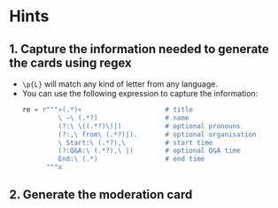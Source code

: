 # Hints

## 1. Capture the information needed to generate the cards using regex

- `\p{L}` will match any kind of letter from any language.
- You can use the following expression to capture the information:
  ```julia
  re = r"""»(.*)«                     # title
           \ –\ (.*?)                 # name
           (?:\ \((.*?)\)|)           # optional pronouns
           (?:,\ from\ (.*?)|).       # optional organisation
           \ Start:\ (.*?),\          # start time
           (?:Q&A:\ (.*?),\ |)        # optional Q&A time
           End:\ (.*)                 # end time
        """x
  ```

## 2. Generate the moderation card
